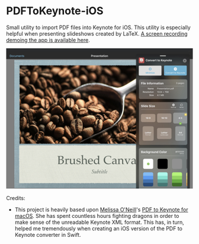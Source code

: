 # PDFToKeynote-iOS
Small utility to import PDF files into Keynote for iOS. This utility is especially helpful when presenting slideshows created by LaTeX. [A screen recording demoing the app is available here](https://www.youtube.com/watch?v=8aLM4_vE-rk).


[![Screenshot of PDF to Keynote for iOS](https://raw.githubusercontent.com/LumingYin/PDFToKeynote-iOS/master/screenshot.jpg)](https://www.youtube.com/watch?v=8aLM4_vE-rk)


Credits:
- This project is heavily based upon [Melissa O'Neill](https://www.cs.hmc.edu/~oneill/)'s [PDF to Keynote for macOS](https://www.cs.hmc.edu/~oneill/freesoftware/pdftokeynote.html). She has spent countless hours fighting dragons in order to make sense of the unreadable Keynote XML format. This has, in turn, helped me tremendously when creating an iOS version of the PDF to Keynote converter in Swift. 
